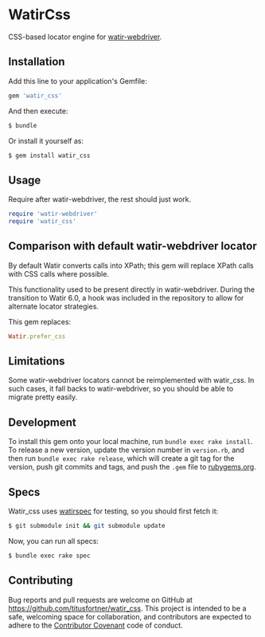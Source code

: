 # WatirCss

CSS-based locator engine for [watir-webdriver](https://github.com/watir/watir-webdriver).

## Installation

Add this line to your application's Gemfile:

```ruby
gem 'watir_css'
```

And then execute:

```bash
$ bundle
```

Or install it yourself as:

```bash
$ gem install watir_css
```

## Usage

Require after watir-webdriver, the rest should just work.

```ruby
require 'watir-webdriver'
require 'watir_css'
```

## Comparison with default watir-webdriver locator

By default Watir converts calls into XPath; this gem will replace XPath calls
with CSS calls where possible.

This functionality used to be present directly in watir-webdriver. During
the transition to Watir 6.0, a hook was included in the repository to 
allow for alternate locator strategies.

This gem replaces:

```ruby
Watir.prefer_css
```

## Limitations

Some watir-webdriver locators cannot be reimplemented with watir_css. In such cases,
it fall backs to watir-webdriver, so you should be able to migrate pretty easily.

## Development

To install this gem onto your local machine, run `bundle exec rake install`.
To release a new version, update the version number in `version.rb`,
and then run `bundle exec rake release`, which will create a git tag for the version,
push git commits and tags, and push the `.gem` file to [rubygems.org](https://rubygems.org).

## Specs

Watir_css uses [watirspec](https://github.com/watir/watirspec) for testing, so
you should first fetch it:

```bash
$ git submodule init && git submodule update
```

Now, you can run all specs:

```bash
$ bundle exec rake spec
```

## Contributing

Bug reports and pull requests are welcome on GitHub at https://github.com/titusfortner/watir_css.
This project is intended to be a safe, welcoming space for collaboration,
and contributors are expected to adhere to the [Contributor Covenant](contributor-covenant.org) code of conduct.
